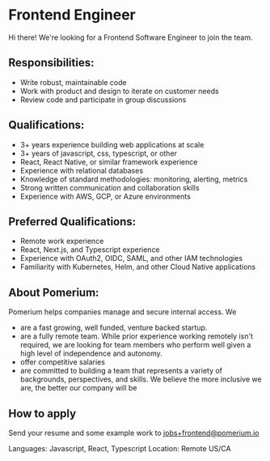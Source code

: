 # Frontend Engineer

Hi there! We're looking for a Frontend Software Engineer to join the team.

## Responsibilities:

- Write robust, maintainable code
- Work with product and design to iterate on customer needs
- Review code and participate in group discussions

## Qualifications:

- 3+ years experience building web applications at scale
- 3+ years of javascript, css, typescript, or other
- React, React Native, or similar framework experience
- Experience with relational databases
- Knowledge of standard methodologies: monitoring, alerting, metrics
- Strong written communication and collaboration skills
- Experience with AWS, GCP, or Azure environments

## Preferred Qualifications:

- Remote work experience
- React, Next.js, and Typescript experience
- Experience with OAuth2, OIDC, SAML, and other IAM technologies
- Familiarity with Kubernetes, Helm, and other Cloud Native applications

## About Pomerium:

Pomerium helps companies manage and secure internal access. We

- are a fast growing, well funded, venture backed startup.
- are a fully remote team. While prior experience working remotely isn't required, we are looking for team members who perform well given a high level of independence and autonomy.
- offer competitive salaries
- are committed to building a team that represents a variety of backgrounds, perspectives, and skills. We believe the more inclusive we are, the better our company will be


## How to apply

Send your resume and some example work to jobs+frontend@pomerium.io

Languages: Javascript, React, Typescript
Location: Remote US/CA
